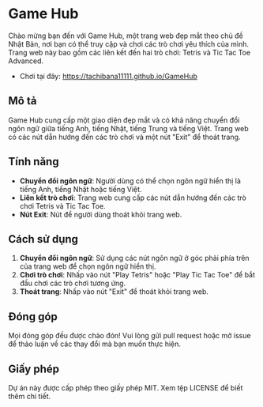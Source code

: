 # Game Hub 

Chào mừng bạn đến với Game Hub, một trang web đẹp mắt theo chủ đề Nhật Bản, nơi bạn có thể truy cập và chơi các trò chơi yêu thích của mình. Trang web này bao gồm các liên kết đến hai trò chơi: Tetris và Tic Tac Toe Advanced.
- Chơi tại đây: https://tachibana11111.github.io/GameHub

## Mô tả

Game Hub cung cấp một giao diện đẹp mắt và có khả năng chuyển đổi ngôn ngữ giữa tiếng Anh, tiếng Nhật, tiếng Trung và tiếng Việt. Trang web có các nút dẫn hướng đến các trò chơi và một nút "Exit" để thoát trang.

## Tính năng

- **Chuyển đổi ngôn ngữ**: Người dùng có thể chọn ngôn ngữ hiển thị là tiếng Anh, tiếng Nhật hoặc tiếng Việt.
- **Liên kết trò chơi**: Trang web cung cấp các nút dẫn hướng đến các trò chơi Tetris và Tic Tac Toe.
- **Nút Exit**: Nút để người dùng thoát khỏi trang web.

## Cách sử dụng

1. **Chuyển đổi ngôn ngữ**: Sử dụng các nút ngôn ngữ ở góc phải phía trên của trang web để chọn ngôn ngữ hiển thị.
2. **Chơi trò chơi**: Nhấp vào nút "Play Tetris" hoặc "Play Tic Tac Toe" để bắt đầu chơi các trò chơi tương ứng.
3. **Thoát trang**: Nhấp vào nút "Exit" để thoát khỏi trang web.

## Đóng góp
Mọi đóng góp đều được chào đón! Vui lòng gửi pull request hoặc mở issue để thảo luận về các thay đổi mà bạn muốn thực hiện.

## Giấy phép
Dự án này được cấp phép theo giấy phép MIT. Xem tệp LICENSE để biết thêm chi tiết.


